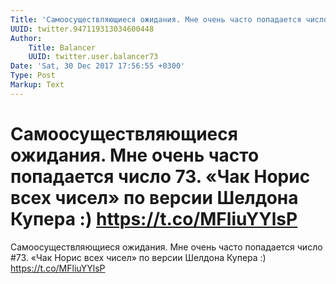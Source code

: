 ```yaml
---
Title: 'Самоосуществляющиеся ожидания. Мне очень часто попадается число 73. «Чак Норис всех чисел» по версии Шелдона Купера :) https://t.co/MFliuYYlsP'
UUID: twitter.947119313034600448
Author:
    Title: Balancer
    UUID: twitter.user.balancer73
Date: 'Sat, 30 Dec 2017 17:56:55 +0300'
Type: Post
Markup: Text
---
```


# Самоосуществляющиеся ожидания. Мне очень часто попадается число 73. «Чак Норис всех чисел» по версии Шелдона Купера :) https://t.co/MFliuYYlsP

Самоосуществляющиеся ожидания. Мне очень часто попадается
число #73. «Чак Норис всех чисел» по версии Шелдона Купера
:) https://t.co/MFliuYYlsP
